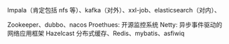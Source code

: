 Impala（肯定包括 nfs 等）、kafka（对外）、xxl-job、elasticsearch（对内）、

Zookeeper、dubbo、nacos
Proethues: 开源监控系统
Netty: 异步事件驱动的网络应用框架
Hazelcast 分布式缓存、Redis、mybatis、asfiwiq